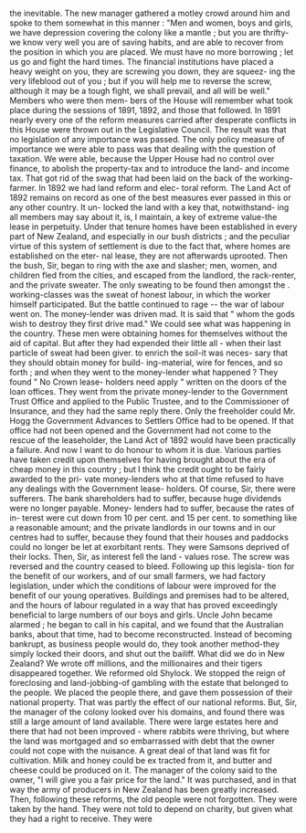 the inevitable. The new manager gathered a motley crowd around him and spoke to them somewhat in this manner : "Men and women, boys and girls, we have depression covering the colony like a mantle ; but you are thrifty-we know very well you are of saving habits, and are able to recover from the position in which you are placed. We must have no more borrowing ; let us go and fight the hard times. The financial institutions have placed a heavy weight on you, they are screwing you down, they are squeez- ing the very lifeblood out of you ; but if you will help me to reverse the screw, although it may be a tough fight, we shall prevail, and all will be well." Members who were then mem- bers of the House will remember what took place during the sessions of 1891, 1892, and those that followed. In 1891 nearly every one of the reform measures carried after desperate conflicts in this House were thrown out in the Legislative Council. The result was that no legislation of any importance was passed. The only policy measure of importance we were able to pass was that dealing with the question of taxation. We were able, because the Upper House had no control over finance, to abolish the property-tax and to introduce the land- and income tax. That got rid of the swag that had been laid on the back of the working- farmer. In 1892 we had land reform and elec- toral reform. The Land Act of 1892 remains on record as one of the best measures ever passed in this or any other country. It un- locked the land with a key that, notwithstand- ing all members may say about it, is, I maintain, a key of extreme value-the lease in perpetuity. Under that tenure homes have been established in every part of New Zealand, and especially in our bush districts ; and the peculiar virtue of this system of settlement is due to the fact that, where homes are established on the eter- nal lease, they are not afterwards uprooted. Then the bush, Sir, began to ring with the axe and slasher; men, women, and children fled from the cities, and escaped from the landlord, the rack-renter, and the private sweater. The only sweating to be found then amongst the . working-classes was the sweat of honest labour, in which the worker himself participated. But the battle continued to rage -- the war of labour went on. The money-lender was driven mad. It is said that " whom the gods wish to destroy they first drive mad." We could see what was happening in the country. These men were obtaining homes for themselves without the aid of capital. But after they had expended their little all - when their last particle of sweat had been giver. to enrich the soil-it was neces- sary that they should obtain money for build- ing-material, wire for fences, and so forth ; and when they went to the money-lender what happened ? They found " No Crown lease- holders need apply " written on the doors of the loan offices. They went from the private money-lender to the Government Trust Office and applied to the Public Trustee, and to the Commissioner of Insurance, and they had the same reply there. Only the freeholder could Mr. Hogg the Government Advances to Settlers Office had to be opened. If that office had not been opened and the Government had not come to the rescue of the leaseholder, the Land Act of 1892 would have been practically a failure. And now I want to do honour to whom it is due. Various parties have taken credit upon themselves for having brought about the era of cheap money in this country ; but I think the credit ought to be fairly awarded to the pri- vate money-lenders who at that time refused to have any dealings with the Government lease- holders. Of course, Sir, there were sufferers. The bank shareholders had to suffer, because huge dividends were no longer payable. Money- lenders had to suffer, because the rates of in- terest were cut down from 10 per cent. and 15 per cent. to something like a reasonable amount; and the private landlords in our towns and in our centres had to suffer, because they found that their houses and paddocks could no longer be let at exorbitant rents. They were Samsons deprived of their locks. Then, Sir, as interest fell the land - values rose. The screw was reversed and the country ceased to bleed. Following up this legisla- tion for the benefit of our workers, and of our small farmers, we had factory legislation, under which the conditions of labour were improved for the benefit of our young operatives. Buildings and premises had to be altered, and the hours of labour regulated in a way that has proved exceedingly beneficial to large numbers of our boys and girls. Uncle John became alarmed ; he began to call in his capital, and we found that the Australian banks, about that time, had to become reconstructed. Instead of becoming bankrupt, as business people would do, they took another method-they simply locked their doors, and shut out the bailiff. What did we do in New Zealand? We wrote off millions, and the millionaires and their tigers disappeared together. We reformed old Shylock. We stopped the reign of foreclosing and land-jobbing-of gambling with the estate that belonged to the people. We placed the people there, and gave them possession of their national property. That was partly the effect of our national reforms. But, Sir, the manager of the colony looked over his domains, and found there was still a large amount of land available. There were large estates here and there that had not been improved - where rabbits were thriving, but where the land was mortgaged and so embarrassed with debt that the owner could not cope with the nuisance. A great deal of that land was fit for cultivation. Milk and honey could be ex tracted from it, and butter and cheese could be produced on it. The manager of the colony said to the owner, "I will give you a fair price for the land." It was purchased, and in that way the army of producers in New Zealand has been greatly increased. Then, following these reforms, the old people were not forgotten. They were taken by the hand. They were not told to depend on charity, but given what they had a right to receive. They were 
